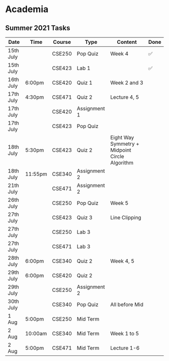 # Academia

## Summer 2021 Tasks

| Date      | Time    | Course | Type         | Content                                        | Done |
| --------- | ------- | ------ | ------------ | ---------------------------------------------- | ---- |
| 15th July |         | CSE250 | Pop Quiz     | Week 4                                         |  ✅  |
| 15th July |         | CSE423 | Lab 1        |                                                |  ✅  |
| 16th July | 6:00pm  | CSE420 | Quiz 1       | Week 2 and 3                                   |      |
| 17th July | 4:30pm  | CSE471 | Quiz 2       | Lecture 4, 5                                   |      |
| 17th July |         | CSE420 | Assignment 1 |                                                |      |
| 17th July |         | CSE423 | Pop Quiz     |                                                |      |
| 18th July | 5:30pm  | CSE423 | Quiz 2       | Eight Way Symmetry + Midpoint Circle Algorithm |      |
| 18th July | 11:55pm | CSE340 | Assignment 2 |                                                |      |
| 21th July |         | CSE471 | Assignment 2 |                                                |      |
| 26th July |         | CSE250 | Pop Quiz     | Week 5                                         |      |
| 27th July |         | CSE423 | Quiz 3       | Line Clipping                                  |      |
| 27th July |         | CSE250 | Lab 3        |                                                |      |
| 27th July |         | CSE471 | Lab 3        |                                                |      |
| 28th July | 6:00pm  | CSE340 | Quiz 2       | Week 4, 5                                      |      |
| 29th July | 6:00pm  | CSE420 | Quiz 2       |                                                |      |
| 29th July |         | CSE250 | Assignment 2 |                                                |      |
| 30th July |         | CSE340 | Pop Quiz     | All before Mid                                 |      |
| 1 Aug     | 5:00pm  | CSE250 | Mid Term     |                                                |      |
| 2 Aug     | 10:00am | CSE340 | Mid Term     | Week 1 to 5                                    |      |
| 2 Aug     | 5:00pm  | CSE471 | Mid Term     | Lecture 1-6                                    |      |
